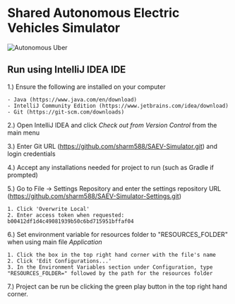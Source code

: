 # Shared Autonomous Electric Vehicles Simulator

![Autonomous Uber](https://s.marketwatch.com/public/resources/images/MW-EV890_uberse_ZH_20160914102258.jpg)

## Run using IntelliJ IDEA IDE

1.) Ensure the following are installed on your computer  

    - Java (https://www.java.com/en/download)
    - IntelliJ Community Edition (https://www.jetbrains.com/idea/download)
    - Git (https://git-scm.com/downloads)

2.) Open IntelliJ IDEA and click *Check out from Version Control* from the main menu

3.) Enter Git URL (https://github.com/sharm588/SAEV-Simulator.git) and login credentials

4.) Accept any installations needed for project to run (such as Gradle if prompted)

5.) Go to File -> Settings Repository and enter the settings repository URL (https://github.com/sharm588/SAEV-Simulator-Settings.git)
    
    1. Click 'Overwrite Local'
    2. Enter access token when requested: b00412df1d4c49081939b50c6bd715951bffaf04
    
6.) Set environment variable for resources folder to "RESOURCES_FOLDER" when using main file *Application*
   
    1. Click the box in the top right hand corner with the file's name
    2. Click 'Edit Configurations...'
    3. In the Environment Variables section under Configuration, type "RESOURCES_FOLDER=" followed by the path for the resources folder

7.) Project can be run be clicking the green play button in the top right hand corner.
